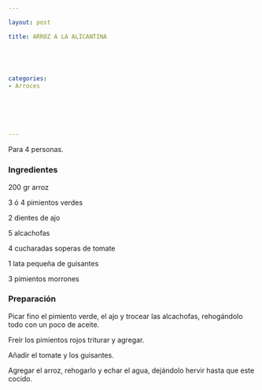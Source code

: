 ```yaml
---

layout: post

title: ARROZ A LA ALICANTINA





categories:
- Arroces






---
```


Para 4 personas.

<h3>Ingredientes</h3>

200 gr arroz

3 ó 4 pimientos verdes

2 dientes de ajo

5 alcachofas

4 cucharadas soperas de tomate

1 lata pequeña de guisantes

3 pimientos morrones

<h3>Preparación</h3>

Picar fino el pimiento verde, el ajo y trocear las alcachofas, rehogándolo todo con un poco de aceite.

Freír los pimientos rojos triturar y agregar.

Añadir el tomate y los guisantes.

Agregar el arroz, rehogarlo y echar el agua, dejándolo hervir hasta que este cocido.